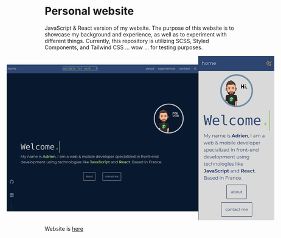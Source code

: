 # Personal website

JavaScript & React version of my website.
The purpose of this website is to showcase my background and experience, as well as to experiment with different things. Currently, this repository is utilizing SCSS, Styled Components, and Tailwind CSS ... wow ... for testing purposes.

<div align="center">
  <div style="display: flex; align-items: center; justify-content: center;">
    <img width="600px" src="https://github.com/a-ringwater/adri_website/blob/20ab62d79dc54f9210b7eeba2b1b00b5b8a0bea4/Capture%20d%E2%80%99%C3%A9cran%20du%202023-08-08%2009-47-56.png" alt="Image 1" />
    <img width="200px" src="https://github.com/a-ringwater/adri_website/blob/5b3540530467be0f7fb12dc6268e73c0bfbdccd1/src/assets/mobile.png" alt="Image 2" />
  </div>
</div>

Website is [here](https://aanodeau.com/)
